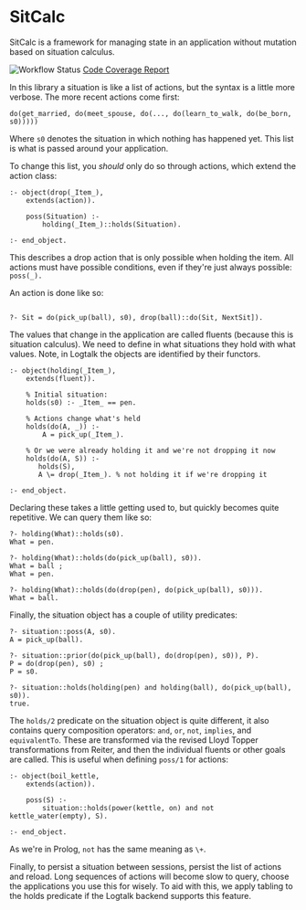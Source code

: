 # SitCalc


SitCalc is a framework for managing state in an application without
mutation based on situation calculus.

![Workflow Status](https://github.com/PaulBrownMagic/SitCalc/workflows/Workflow/badge.svg)
[Code Coverage Report](https://paulbrownmagic.github.io/SitCalc/coverage_report.html)

In this library a situation is like a list of actions, but the syntax is
a little more verbose. The more recent actions come first:

```logtalk
do(get_married, do(meet_spouse, do(..., do(learn_to_walk, do(be_born, s0)))))
```

Where `s0` denotes the situation in which nothing has happened
yet. This list is what is passed around your application.

To change this list, you *should* only do so through actions, which
extend the action class:

```logtalk
:- object(drop(_Item_),
    extends(action)).

    poss(Situation) :-
        holding(_Item_)::holds(Situation).

:- end_object.
```

This describes a drop action that is only possible when holding the
item. All actions must have possible conditions, even if they're just
always possible: `poss(_).`

An action is done like so:

```logtalk

?- Sit = do(pick_up(ball), s0), drop(ball)::do(Sit, NextSit]).
```

The values that change in the application are called fluents (because
this is situation calculus). We need to define in what situations they
hold with what values. Note, in Logtalk the objects are identified by
their functors.

```logtalk
:- object(holding(_Item_),
    extends(fluent)).

	% Initial situation:
	holds(s0) :- _Item_ == pen.

	% Actions change what's held
	holds(do(A, _)) :-
	    A = pick_up(_Item_).

	% Or we were already holding it and we're not dropping it now
	holds(do(A, S)) :-
	   holds(S),
	   A \= drop(_Item_). % not holding it if we're dropping it

:- end_object.
```

Declaring these takes a little getting used to, but quickly becomes
quite repetitive. We can query them like so:

```logtalk
?- holding(What)::holds(s0).
What = pen.

?- holding(What)::holds(do(pick_up(ball), s0)).
What = ball ;
What = pen.

?- holding(What)::holds(do(drop(pen), do(pick_up(ball), s0))).
What = ball.
```

Finally, the situation object has a couple of utility predicates:

```logtalk
?- situation::poss(A, s0).
A = pick_up(ball).

?- situation::prior(do(pick_up(ball), do(drop(pen), s0)), P).
P = do(drop(pen), s0) ;
P = s0.

?- situation::holds(holding(pen) and holding(ball), do(pick_up(ball), s0)).
true.
```

The `holds/2` predicate on the situation object is quite different, it
also contains query composition operators: `and`, `or`, `not`,
`implies`, and `equivalentTo`. These are transformed via the revised
Lloyd Topper transformations from Reiter, and then the individual
fluents or other goals are called. This is useful when defining `poss/1`
for actions:

```logtalk
:- object(boil_kettle,
    extends(action)).

	poss(S) :-
	    situation::holds(power(kettle, on) and not kettle_water(empty), S).

:- end_object.
```

As we're in Prolog, `not` has the same meaning as `\+`.

Finally, to persist a situation between sessions, persist the list of
actions and reload. Long sequences of actions will become slow to query,
choose the applications you use this for wisely. To aid with this, we
apply tabling to the holds predicate if the Logtalk backend supports
this feature.
